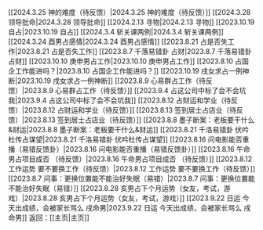 [[2024.3.25 神的难度（待反馈）|2024.3.25 神的难度（待反馈）]]
[[2024.3.28 领导批命|2024.3.28 领导批命]]
[[2024.2.13 寻物|2024.2.13 寻物]]
[[2023.10.19 自占|2023.10.19 自占]]
[[2024.3.4 斩关课两例|2024.3.4 斩关课两例]]
[[2024.3.24 酉男占感情|2024.3.24 酉男占感情]]
[[2023.8.21 占是否失工作|2023.8.21 占是否失工作]]
[[2023.8.7 千落易错卦 占财|2023.8.7 千落易错卦 占财]]
[[2023.10.10 庚申男占工作|2023.10.10 庚申男占工作]]
[[2023.8.10 占国企工作能进吗？|2023.8.10 占国企工作能进吗？]]
[[2023.10.19 戌女求占一例神断|2023.10.19 戌女求占一例神断]]
[[2023.8.9 心易群占工作（待反馈）|2023.8.9 心易群占工作（待反馈）]]
[[2023.9.4 占这公司中标了会不会坑我|2023.9.4 占这公司中标了会不会坑我]]
[[2023.8.12 占财运和学业（待反馈）|2023.8.12 占财运和学业（待反馈）]]
[[2023.8.13 签到居士占店业（待反馈）|2023.8.13 签到居士占店业（待反馈）]]
[[2023.8.8 墨子断案：老板要干什么&财运|2023.8.8 墨子断案：老板要干什么&财运]]
[[2023.8.21 千洛易错卦 伏吟杜传占谋望|2023.8.21 千洛易错卦 伏吟杜传占谋望]]
[[2023.8.16 问电影能否重播（易错反馈卦）|2023.8.16 问电影能否重播（易错反馈卦）]]
[[2023.8.16 午命男占项目成否 （待反馈）|2023.8.16 午命男占项目成否 （待反馈）]]
[[2023.8.12 工作运势 要不要换工作（待反馈）|2023.8.12 工作运势 要不要换工作（待反馈）]]
[[2023.8.7 问事：更换位置能不能治好失眠（易错）|2023.8.7 问事：更换位置能不能治好失眠（易错）]]
[[2023.8.28 亥男占下个月运势（女友，考试，游戏）|2023.8.28 亥男占下个月运势（女友，考试，游戏）]]
[[2023.9.22 日运 今天出成绩，会被家长骂么 戌命男|2023.9.22 日运 今天出成绩，会被家长骂么 戌命男]]
返回：[[主页|主页]]
